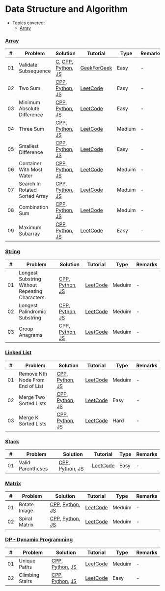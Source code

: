 # Data Structure and Algorithm

* Topics covered:
    * [Array](TODO)
### [Array](https://www.geeksforgeeks.org/arrays-in-c-cpp/)
| #  | Problem | Solution | Tutorial | Type | Remarks |
| --- | --- | --- | --- | --- | --- |
|01| Validate Subsequence | [C](C/Array/1_ValidateSubsequence.c), [CPP](CPP/Array/1_ValidateSubsequence.cpp), [Python](), [JS]() | [GeekForGeek](https://www.geeksforgeeks.org/check-whether-an-array-is-subarray-of-another-array)|Easy|-|
|02| Two Sum | [CPP](CPP/Array/2_TwoSum.cpp), [Python](), [JS]() | [LeetCode](https://leetcode.com/problems/max-consecutive-ones/)|Easy|-|
|03| Minimum Absolute Difference | [CPP](CPP/Array/3_MinimumAbsoluteDifference.cpp), [Python](), [JS]() | [LeetCode](https://leetcode.com/problems/minimum-absolute-difference/)|Easy|-|
|04| Three Sum | [CPP](CPP/Array/4_ThreeSum.cpp), [Python](), [JS]() | [LeetCode](https://leetcode.com/problems/3sum/)|Medium|-|
|05| Smallest Difference | [CPP](CPP/Array/5_SmallestDifference.cpp), [Python](), [JS]() | [LeetCode](https://leetcode.com/)|Easy|-|
|06| Container With Most Water | [CPP](CPP/Array/6_ContainerWithMostWater.cpp), [Python](), [JS]() | [LeetCode](https://leetcode.com/problems/container-with-most-water/)|Meduim|-|
|07| Search In Rotated Sorted Array | [CPP](CPP/Array/7_SearchInRotatedSortedArray.cpp), [Python](), [JS]() | [LeetCode](https://leetcode.com/problems/search-in-rotated-sorted-array/)|Meduim|-|
|08| Combination Sum | [CPP](CPP/Array/8_CombinationSum.cpp), [Python](), [JS]() | [LeetCode](https://leetcode.com/problems/combination-sum/)|Meduim|-|
|09| Maximum Subarray | [CPP](CPP/Array/9_MaximumSubarray.cpp), [Python](), [JS]() | [LeetCode](https://leetcode.com/problems/maximum-subarray/)|Easy|-|

### [String](https://www.geeksforgeeks.org/string-data-structure/)
| #  | Problem | Solution | Tutorial | Type | Remarks |
| --- | --- | --- | --- | --- | --- |
|01| Longest Substring Without Repeating Characters | [CPP](CPP/String/1_LongestSubstringWithoutRepeatingCharacters.cpp), [Python](), [JS]() | [LeetCode](https://leetcode.com/problems/longest-substring-without-repeating-characters/)|Meduim|-|
|02| Longest Palindromic Substring | [CPP](CPP/String/2_LongestPalindromicSubstring.cpp), [Python](), [JS]() | [LeetCode](https://leetcode.com/problems/longest-palindromic-substring/)|Meduim|-|
|03| Group Anagrams | [CPP](CPP/String/3_GroupAnagrams.cpp), [Python](), [JS]() | [LeetCode](https://leetcode.com/problems/group-anagrams/)|Meduim|-|

### [Linked List](https://www.geeksforgeeks.org/data-structures/linked-list/)
| #  | Problem | Solution | Tutorial | Type | Remarks |
| --- | --- | --- | --- | --- | --- |
|01| Remove Nth Node From End of List | [CPP](CPP/List/1_RemoveNthNodeFromEndOfList.cpp), [Python](), [JS]() | [LeetCode](https://leetcode.com/problems/remove-nth-node-from-end-of-list/)|Meduim|-|
|02| Merge Two Sorted Lists | [CPP](CPP/List/2_MergeTwoSortedList.cpp), [Python](), [JS]() | [LeetCode](https://leetcode.com/problems/merge-two-sorted-lists/)|Easy|-|
|03| Merge K Sorted Lists | [CPP](CPP/List/3_MergeKSortedList.cpp), [Python](), [JS]() | [LeetCode](https://leetcode.com/problems/merge-k-sorted-lists/)|Hard|-|

### [Stack](https://www.geeksforgeeks.org/stack-data-structure/)
| #  | Problem | Solution | Tutorial | Type | Remarks |
| --- | --- | --- | --- | --- | --- |
|01| Valid Parentheses | [CPP](CPP/Stack/1_ValidParentheses.cpp), [Python](), [JS]() | [LeetCode](https://leetcode.com/problems/valid-parentheses/)|Easy|-|

### [Matrix](https://www.geeksforgeeks.org/matrix/)
| #  | Problem | Solution | Tutorial | Type | Remarks |
| --- | --- | --- | --- | --- | --- |
|01| Rotate Image | [CPP](CPP/Matrix/1_RotateMatrix_Image.cpp), [Python](), [JS]() | [LeetCode](https://leetcode.com/problems/rotate-image/)|Meduim|-|
|02| Spiral Matrix | [CPP](CPP/Matrix/2_SpiralMatrix.cpp), [Python](), [JS]() | [LeetCode](https://leetcode.com/problems/spiral-matrix/)|Meduim|-|

### [DP - Dynamic Programming](https://www.geeksforgeeks.org/dynamic-programming/)
| #  | Problem | Solution | Tutorial | Type | Remarks |
| --- | --- | --- | --- | --- | --- |
|01| Unique Paths | [CPP](CPP/DP/1_UniquePaths.cpp), [Python](), [JS]() | [LeetCode](https://leetcode.com/problems/unique-paths/)|Meduim|-|
|02| Climbing Stairs | [CPP](CPP/DP/2_ClimbingStairs.cpp), [Python](), [JS]() | [LeetCode](https://leetcode.com/problems/climbing-stairs/)|Easy|-|
